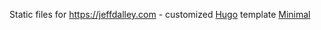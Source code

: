 Static files for https://jeffdalley.com - customized [Hugo](https://gohugo.io/) template [Minimal](https://themes.gohugo.io/theme/minimal/)